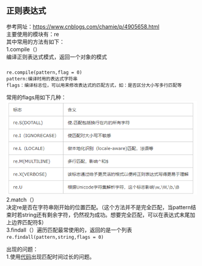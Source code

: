 ## 正则表达式  
参考网址：https://www.cnblogs.com/chamie/p/4905658.html   
主要使用的模块有：re  
其中常用的方法有如下：  
1.compile（）  
编译正则表达式模式，返回一个对象的模式  
###
	re.compile(pattern,flag = 0)
	pattern:编译时用的表达式字符串
	flags：编译标志位，可以用来修改表达式的匹配方式，如：是否区分大小写多行匹配等

常用的flags用如下几种：   
![](img/2-1.png)  
2.match（）  
决定re是否在字符串刚开始的位置匹配。（这个方法并不是完全匹配，当pattern结束时若string还有剩余字符，仍然视为成功。想要完全匹配，可以在表达式末尾加上边界匹配符$）  
3.findall（）遍历匹配最常使用的，返回的是一个列表  
`re.findall(pattern,string,flags = 0)`

出现的问题：  
1.使用[代码][1]出现匹配时间过长的问题。






[1]:https://github.com/bevishe/Datawhale/blob/master/crawl/code/day2.py

